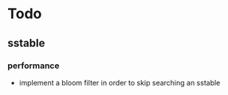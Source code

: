 # Todo

## sstable

### performance

* implement a bloom filter in order to skip searching an sstable


